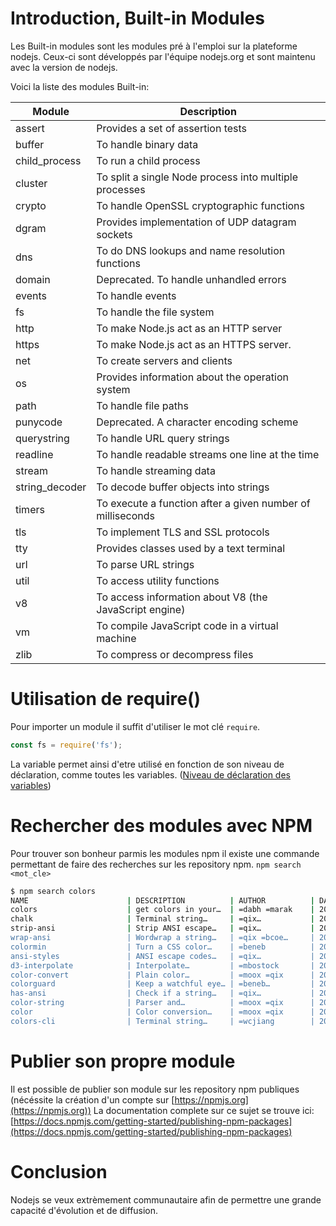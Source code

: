 # Introduction, Built-in Modules <a name="introduction"></a>

Les Built-in modules sont les modules pré à l'emploi sur la plateforme nodejs. Ceux-ci sont développés par l'équipe nodejs.org et sont maintenu avec la version de nodejs.

Voici la liste des modules Built-in:

| Module         | Description                                                |
|----------------|------------------------------------------------------------|
| assert         | Provides a set of assertion tests                          |
| buffer         | To handle binary data                                      |
| child_process  | To run a child process                                     |
| cluster        | To split a single Node process into multiple processes     |
| crypto         | To handle OpenSSL cryptographic functions                  |
| dgram          | Provides implementation of UDP datagram sockets            |
| dns            | To do DNS lookups and name resolution functions            |
| domain         | Deprecated. To handle unhandled errors                     |
| events         | To handle events                                           |
| fs             | To handle the file system                                  |
| http           | To make Node.js act as an HTTP server                      |
| https          | To make Node.js act as an HTTPS server.                    |
| net            | To create servers and clients                              |
| os             | Provides information about the operation system            |
| path           | To handle file paths                                       |
| punycode       | Deprecated. A character encoding scheme                    |
| querystring    | To handle URL query strings                                |
| readline       | To handle readable streams one line at the time            |
| stream         | To handle streaming data                                   |
| string_decoder | To decode buffer objects into strings                      |
| timers         | To execute a function after a given number of milliseconds |
| tls            | To implement TLS and SSL protocols                         |
| tty            | Provides classes used by a text terminal                   |
| url            | To parse URL strings                                       |
| util           | To access utility functions                                |
| v8             | To access information about V8 (the JavaScript engine)     |
| vm             | To compile JavaScript code in a virtual machine            |
| zlib           | To compress or decompress files                            |


# Utilisation de require() <a name="requires"></a>
Pour importer un module il suffit d'utiliser le mot clé `require`.
```js
const fs = require('fs');
```

La variable permet ainsi d'etre utilisé en fonction de son niveau de déclaration, comme toutes les variables. ([Niveau de déclaration des variables](/annexes/vars))

# Rechercher des modules avec NPM <a name="modules"></a>
Pour trouver son bonheur parmis les modules npm il existe une commande permettant de faire des recherches sur les repository npm. `npm search <mot_cle>`

```bash
$ npm search colors
NAME                      | DESCRIPTION          | AUTHOR          | DATE       | VERSION  | KEYWORDS
colors                    | get colors in your…  | =dabh =marak    | 2018-05-20 | 1.3.0    | ansi terminal colors
chalk                     | Terminal string…     | =qix…           | 2018-04-26 | 2.4.1    | color colour colors terminal console cli string str ansi style styles tty formatting rgb 256 shell xterm log logging command-supports-color            | Detect whether a…    | =qix…           | 2018-04-17 | 5.4.0    | color colour colors terminal console cli ansi styles tty rgb 256 shell xterm command-line support supports capability detect
strip-ansi                | Strip ANSI escape…   | =qix…           | 2017-06-20 | 4.0.0    | strip trim remove ansi styles color colour colors terminal console string tty escape formatting rgb 256 shell xterm log loggiansi-colors               | Collection of ansi…  | =doowb…         | 2018-05-04 | 2.0.1    | ansi bgblack bgBlack bgblue bgBlue bgcyan bgCyan bggreen bgGreen bgmagenta bgMagenta bgred bgRed bgwhite bgWhite bgyellow bgYansi-regex                | Regular expression…  | =qix…           | 2017-06-20 | 3.0.0    | ansi styles color colour colors terminal console cli string tty escape formatting rgb 256 shell xterm command-line text regexmaterial-colors           | Colors of Google's…  | =shuhei         | 2018-06-03 | 1.2.6    | colors palette design css sass scss less stylus javascript
wrap-ansi                 | Wordwrap a string…   | =qix =bcoe…     | 2017-07-23 | 3.0.1    | wrap break wordwrap wordbreak linewrap ansi styles color colour colors terminal console cli string tty escape formatting rgb
colormin                  | Turn a CSS color…    | =beneb          | 2016-08-16 | 1.1.2    | color colors compression css minify
ansi-styles               | ANSI escape codes…   | =qix…           | 2018-03-02 | 3.2.1    | ansi styles color colour colors terminal console cli string tty escape formatting rgb 256 shell xterm log logging command-linslice-ansi                | Slice a string with… | =qix…           | 2017-07-10 | 1.0.0    | slice string ansi styles color colour colors terminal console cli tty escape formatting rgb 256 shell xterm log logging commacli-color                 | Colors, formatting…  | =medikoo        | 2017-02-22 | 1.2.0    | ansi color console terminal cli shell log logging xterm
d3-interpolate            | Interpolate…         | =mbostock       | 2018-05-07 | 1.2.0    | d3 d3-module interpolate interpolation color
color-convert             | Plain color…         | =moox =qix      | 2018-06-12 | 1.9.2    | color colour convert converter conversion rgb hsl hsv hwb cmyk ansi ansi16
colorguard                | Keep a watchful eye… | =beneb…         | 2017-12-17 | 1.2.1    | css colors lint csslint postcss postcss-plugin
has-ansi                  | Check if a string…   | =qix…           | 2017-06-20 | 3.0.0    | ansi styles color colour colors terminal console string tty escape shell xterm command-line text regex regexp re match test fcli-table-redemption      | Pretty unicode…      | =soyuka         | 2017-06-29 | 1.0.1    | cli colors table
color-string              | Parser and…          | =moox =qix      | 2017-03-09 | 1.5.2    | color colour rgb css
color                     | Color conversion…    | =moox =qix      | 2018-01-25 | 3.0.0    | color colour css
colors-cli                | Terminal string…     | =wcjiang        | 2018-06-15 | 1.0.17   | 256color color colors colors-cli terminal ansi console colour cli string str style styles tty formatting rgb 256 shell xterm
```

# Publier son propre module <a name="publish"></a>

Il est possible de publier son module sur les repository npm publiques (nécéssite la création d'un compte sur [https://npmjs.org](https://npmjs.org))
La documentation complete sur ce sujet se trouve ici: [https://docs.npmjs.com/getting-started/publishing-npm-packages](https://docs.npmjs.com/getting-started/publishing-npm-packages)


# Conclusion <a name="conclusion"></a>
Nodejs se veux extrèmement communautaire afin de permettre une grande capacité d'évolution et de diffusion.
